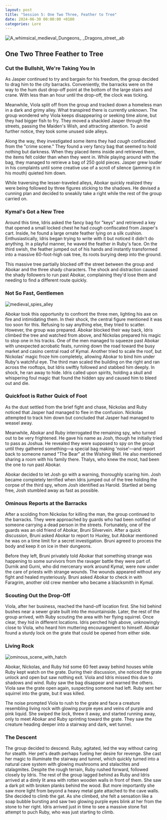 ```yaml
---
layout: post
title: "Session 5: One Two Three, Feather to Tree"
date: 2024-06-30 00:00:00 +0100
categories: Lore
---
```


![A_whimsical_medieval_Dungeons_ _Dragons_street,_ab](https://github.com/JanStaelens/JanStaelens.github.io/assets/40687012/4af8c02d-48b6-439e-9618-b2f5a7de895e)


## One Two Three Feather to Tree

### Cut the Bullshit, We're Taking You In

As Jasper continued to try and bargain for his freedom, the group decided to drag him to the city barracks. Conveniently, the barracks were on the way to the hum dust drop-off point at the bottom of the large stairs and crane. With less than an hour until the drop-off, the clock was ticking.

Meanwhile, Viola split off from the group and tracked down a homeless man in a dark and grimy alley. What transpired there is currently unknown. The group wondered why Viola keeps disappearing or seeking time alone, but they had bigger fish to fry. They moved a shackled Jasper through the streets, passing the Maiden's Wish, and attracting attention. To avoid further notice, they took some unused side alleys.

Along the way, they investigated some items they had *cough* confiscated from the "crime scene." They found a very fancy bag that seemed to hold nothing but darkness. When they placed items inside and retrieved them, the items felt colder than when they went in. While playing around with the bag, they managed to retrieve a bag of 250 gold pieces. Jasper grew louder in his complaints until some creative use of a scroll of silence (jamming it in his mouth) quieted him down.

While traversing the lesser-traveled alleys, Abokar quickly realized they were being followed by three figures sticking to the shadows. He devised a cunning plan and decided to sneakily take a right while the rest of the group carried on.

### Kymal's Got a New Tree

Around this time, Idris asked the fancy bag for "keys" and retrieved a key that opened a small locked chest he had *cough* confiscated from Jasper's cart. Inside, he found a large ornate feather lying on a silk cushion. Enthusiastically, Idris began trying to write with it but noticed it didn't do anything. In a playful manner, he waved the feather in Ruby's face. On the third swish, the feather jumped out of his hands and instantly transformed into a massive 60-foot-high oak tree, its roots burying deep into the ground.

This massive tree partially blocked off the street between the group and Abokar and the three shady characters. The shock and distraction caused the shady followers to run past Abokar, complaining they'd lose them and needing to find a different route quickly.

### Not So Fast, Gentlemen

![medieval_spies_alley](https://github.com/JanStaelens/JanStaelens.github.io/assets/40687012/62a0df48-e918-494c-aea7-236f2cbccf8e)

Abokar took this opportunity to confront the three men, lighting his axe on fire and intimidating them. In their shock, the central figure mentioned it was too soon for this. Refusing to say anything else, they tried to scatter. However, the group was prepared. Abokar blocked their way back, Idris climbed the tree and watched from above, and Nickolas prepared his magic to stop one in his tracks. One of the men managed to squeeze past Abokar with unexpected acrobatic feats, running down the road toward the busy market and casino central road of Kymal. Another tried to scale the roof, but Nickolas' magic froze him completely, allowing Abokar to bind him under Ruby's watchful eye. The third man scaled the building on the right and ran across the rooftops, but Idris swiftly followed and stabbed him deeply. In shock, he ran away to hide. Idris called upon spirits, holding a skull and whispering foul magic that found the hidden spy and caused him to bleed out and die.

### Quickfoot is Rather Quick of Foot

As the dust settled from the brief fight and chase, Nickolas and Ruby noticed that Jasper had managed to flee in the confusion. Nickolas attempted to track him down but concluded that Jasper had managed to weasel away.

Meanwhile, Abokar and Ruby interrogated the remaining spy, who turned out to be very frightened. He gave his name as Josh, though he initially tried to pass as Joshua. He revealed they were supposed to spy on the group until they gathered something—a special bag making 'noise'—and report back to someone named "The Bear" at the Wishing Well. He also mentioned sharing a room with his family there. Thalys, who knew the most, had been the one to run past Abokar.

Abokar decided to let Josh go with a warning, thoroughly scaring him. Josh became completely terrified when Idris jumped out of the tree holding the corpse of the third spy, whom Josh identified as Harold. Startled at being free, Josh stumbled away as fast as possible.

### Ominous Reports at the Barracks

After a scolding from Nickolas for killing the man, the group continued to the barracks. They were approached by guards who had been notified of someone carrying a dead person in the streets. Fortunately, one of the guards was an old friend of Abokar, Bruni Silvervein. After a quick discussion, Bruni asked Abokar to report to Huxley, but Abokar mentioned he was on a time limit for a secret investigation. Bruni agreed to process the body and keep it on ice in their dungeons.

Before they left, Bruni privately told Abokar that something strange was happening to some survivors from the ravager battle they were part of. Durnik and Gurni, who did mercenary work around Kymal, were now under the care of priests with strange wounds. The wounds appeared without any fight and healed mysteriously. Bruni asked Abokar to check in with Faragrim, another old crew member who became a blacksmith in Kymal.

### Scouting Out the Drop-Off

Viola, after her business, reached the hand-off location first. She hid behind bushes near a sewer grate built into the mountainside. Later, the rest of the group arrived, with Ruby scouting the area with her flying squirrel. Once clear, they hid in different locations. Idris perched high above, unknowingly close to Viola, who heard him muttering encouragement to himself. Abokar found a sturdy lock on the grate that could be opened from either side.

### Living Rock

![ominous_scene_with_hatch](https://github.com/JanStaelens/JanStaelens.github.io/assets/40687012/b8a2c911-c725-4f6c-86d4-e1884303baec)

Abokar, Nickolas, and Ruby hid some 60 feet away behind houses while Ruby kept watch on the grate. During their discussion, she noticed the grate unlock and open but saw nothing exit. Viola and Idris missed this due to shadows and wind. Ruby saw the bag disappear and warned the others. Viola saw the grate open again, suspecting someone had left. Ruby sent her squirrel into the grate, but it was killed.

The noise prompted Viola to rush to the grate and face a creature resembling living rock with glowing purple eyes and veins of purple and pink liquid. She swiped the lock, threw it away, and started running away, only to meet Abokar and Ruby sprinting toward the grate. They saw the creature heading deeper into a stairway and dark, wet tunnel.

### The Descent

The group decided to descend. Ruby, agitated, led the way without caring for stealth. Her pet's death perhaps fueling her desire for revenge. She cast her magic to illuminate the stairway and tunnel, which quickly turned into a natural cave system with glowing mushrooms and stalactites and stalagmites. Despite the rough terrain, Ruby rushed forward, followed closely by Idris. The rest of the group lagged behind as Ruby and Idris arrived at a dimly lit area with rotten wooden walls in front of them. She saw a dark pit with broken planks behind the wood. But more importantly she saw more light from beyond a heavy metal gate attached to the cave walls. She decided to climb the gat. As she climbed, she felt a sensation like a soap bubble bursting and saw two glowing purple eyes blink at her from the stone to her right. Idris arrived just in time to see a massive stone fist attempt to puch Ruby, who was just starting to climb.
